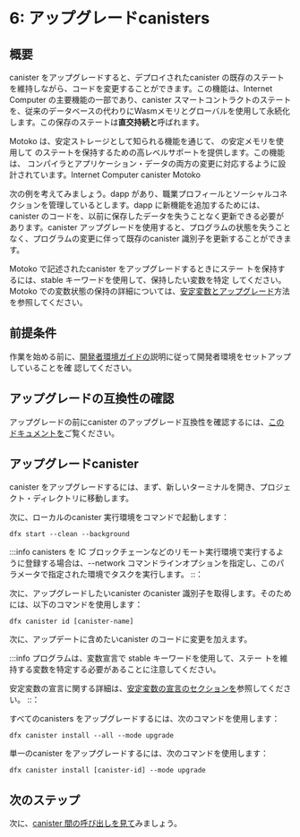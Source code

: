 # 6: アップグレードcanisters

## 概要

canister をアップグレードすると、デプロイされたcanister の既存のステート を維持しながら、コードを変更することができます。この機能は、Internet Computer の主要機能の一部であり、canister スマートコントラクトのステートを、従来のデータベースの代わりにWasmメモリとグローバルを使用して永続化します。この保存のステートは**直交持続と**呼ばれます。

Motoko は、安定ストレージとして知られる機能を通じて、 の安定メモリを使用して のステートを保持するための高レベルサポートを提供します。この機能は、 コンパイラとアプリケーション・データの両方の変更に対応するように設計されています。Internet Computer canister Motoko 

次の例を考えてみましょう。dapp があり、職業プロフィールとソーシャルコネクションを管理しているとします。dapp に新機能を追加するためには、canister のコードを、以前に保存したデータを失うことなく更新できる必要があります。canister アップグレードを使用すると、プログラムの状態を失うことなく、プログラムの変更に伴って既存のcanister 識別子を更新することができます。

Motoko で記述されたcanister をアップグレードするときにステー トを保持するには、stable キーワードを使用して、保持したい変数を特定 してください。Motoko での変数状態の保持の詳細については、[安定変数とアップグレード](https://internetcomputer.org/docs/current/motoko/main/upgrades)方法を参照してください。

## 前提条件

作業を始める前に、[開発者環境ガイドの](./dev-env.md)説明に従って開発者環境をセットアップしていることを確 認してください。

## アップグレードの互換性の確認

アップグレードの前にcanister のアップグレード互換性を確認するには、[このドキュメントを](../../../motoko/main/compatibility)ご覧ください。

## アップグレードcanister

canister をアップグレードするには、まず、新しいターミナルを開き、プロジェ クト・ディレクトリに移動します。

次に、ローカルのcanister 実行環境をコマンドで起動します：

    dfx start --clean --background

:::info
 canisters を IC ブロックチェーンなどのリモート実行環境で実行するように登録する場合は、--network コマンドラインオプションを指定し、このパラメータで指定された環境でタスクを実行します。
::：

次に、アップグレードしたいcanister のcanister 識別子を取得します。そのためには、以下のコマンドを使用します：

    dfx canister id [canister-name]

次に、アップデートに含めたいcanister のコードに変更を加えます。

:::info
プログラムは、変数宣言で stable キーワードを使用して、ステー トを維持する変数を特定する必要があることに注意してください。

安定変数の宣言に関する詳細は、[安定変数の宣言のセクションを](https://internetcomputer.org/docs/current/motoko/main/upgrades#declaring-stable-variables)参照してください。
::：

すべてのcanisters をアップグレードするには、次のコマンドを使用します：

    dfx canister install --all --mode upgrade

単一のcanister をアップグレードするには、次のコマンドを使用します：

    dfx canister install [canister-id] --mode upgrade

## 次のステップ

次に、[canister 間の呼び出しを見て](intercanister-calls.md)みましょう。

<!---
# 6: Upgrading canisters

## Overview
Upgrading a canister allows you to preserve the existing state of a deployed canister while making changes to the code. This functionality is part of a key feature of the Internet Computer which allows canister smart contract states to persist using Wasm memory and globals instead of a traditional database. This state of preservation is referred to as **orthogonal persistence**.

Motoko provides high-level support for preserving a canister's state using the Internet Computer's stable memory through a feature known as stable storage. This feature is designed to accommodate changes to both the Motoko compiler and the application data. 

Consider the following example: you have a dapp that manages professional profiles and social connections. To add a new feature to the dapp, you need to be able to update the canister code without losing any of the previously stored data. A canister upgrade enables you to update existing canister identifiers with program changes without losing the program state.

To preserve state when you are upgrading a canister written in Motoko, be sure to use the stable keyword to identify the variables you want to preserve. For more information about preserving variable state in Motoko, see [stable variables and upgrade methods](https://internetcomputer.org/docs/current/motoko/main/upgrades). 

## Prerequisites

Before getting started, assure you have set up your developer environment according to the instructions in the [developer environment guide](./dev-env.md).

## Verify upgrade compatibility

To verify the upgrade compatibility of your canister prior to upgrading, please review [this documentation](../../../motoko/main/compatibility).

## Upgrading a canister

To upgrade a canister, first open a new terminal and navigate to your project directory.

Then, start the local canister execution environment with the command:

```
dfx start --clean --background
```

:::info
If you were registering canisters to run on a remote execution environment, e.g. the IC blockchain, you would include the --network command-line option to perform tasks on the environment specified under this parameter.
:::


Next, obtain the canister identifier of the canister(s) you'd like to upgrade. To do so, the following command can be used:

```
dfx canister id [canister-name]
```

Then, make any changes to the canister's code that you'd like to be included in the update.

:::info
Note that your program must identify the variables for which to maintain state by using the stable keyword in the variable declaration.

For more information about declaring stable variables, see the [declaring stable variables section](https://internetcomputer.org/docs/current/motoko/main/upgrades#declaring-stable-variables).
:::


To upgrade all canisters, the following command can be used:

```
dfx canister install --all --mode upgrade
```

To upgrade a single canister, use the command:

```
dfx canister install [canister-id] --mode upgrade
```

## Next steps

Next, let's take a look at [inter-canister calls](intercanister-calls.md).

-->
